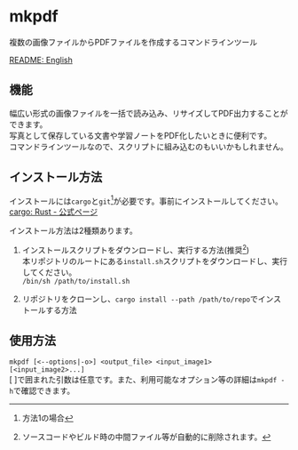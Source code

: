 # mkpdf
  複数の画像ファイルからPDFファイルを作成するコマンドラインツール<br>

  [README: English](https://github.com/SATA0384/mkpdf/blob/master/README_en.md)

## 機能
  幅広い形式の画像ファイルを一括で読み込み、リサイズしてPDF出力することができます。<br>
  写真として保存している文書や学習ノートをPDF化したいときに便利です。<br>
  コマンドラインツールなので、スクリプトに組み込むのもいいかもしれません。<br>

## インストール方法
  インストールには`cargo`と`git`[^1]が必要です。事前にインストールしてください。
  [cargo: Rust - 公式ページ](https://www.rust-lang.org/ja/tools/install)

  インストール方法は2種類あります。
  1. インストールスクリプトをダウンロードし、実行する方法(推奨[^2])<br>
    本リポジトリのルートにある`install.sh`スクリプトをダウンロードし、実行してください。<br>
    ```/bin/sh /path/to/install.sh```

  2. リポジトリをクローンし、```cargo install --path /path/to/repo```でインストールする方法<br>

  [^1]: 方法1の場合
  [^2]: ソースコードやビルド時の中間ファイル等が自動的に削除されます。

## 使用方法
  `mkpdf [<--options|-o>] <output_file> <input_image1> [<input_image2>...]`<br>
  [ ]で囲まれた引数は任意です。また、利用可能なオプション等の詳細は`mkpdf -h`で確認できます。<br>
